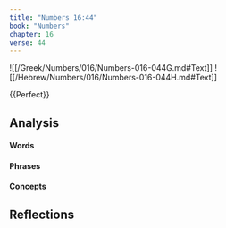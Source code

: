 ```yaml
---
title: "Numbers 16:44"
book: "Numbers"
chapter: 16
verse: 44
---
```

![[/Greek/Numbers/016/Numbers-016-044G.md#Text]]
![[/Hebrew/Numbers/016/Numbers-016-044H.md#Text]]

{{Perfect}}

## Analysis

#### Words

#### Phrases

#### Concepts

## Reflections
